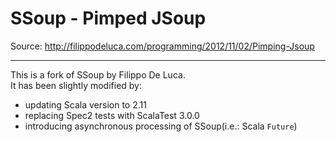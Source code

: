 SSoup - Pimped JSoup
====================

Source: http://filippodeluca.com/programming/2012/11/02/Pimping-Jsoup

---

This is a fork of SSoup by Filippo De Luca.  
It has been slightly modified by:

- updating Scala version to 2.11
- replacing Spec2 tests with ScalaTest 3.0.0
- introducing asynchronous processing of SSoup(i.e.: Scala `Future`)

